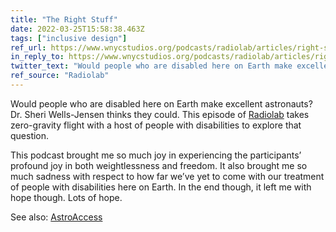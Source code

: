 ```yaml
---
title: "The Right Stuff"
date: 2022-03-25T15:58:38.463Z
tags: ["inclusive design"]
ref_url: https://www.wnycstudios.org/podcasts/radiolab/articles/right-stuff
in_reply_to: https://www.wnycstudios.org/podcasts/radiolab/articles/right-stuff
twitter_text: "Would people who are disabled here on Earth make excellent astronauts? Dr. Sheri Wells-Jensen thinks they could."
ref_source: "Radiolab"
---
```


Would people who are disabled here on Earth make excellent astronauts? Dr. Sheri Wells-Jensen thinks they could. This episode of [Radiolab](https://www.wnycstudios.org/podcasts/radiolab/) takes zero-gravity flight with a host of people with disabilities to explore that question.

This podcast brought me so much joy in experiencing the participants’ profound joy in both weightlessness and freedom. It also brought me so much sadness with respect to how far we’ve yet to come with our treatment of people with disabilities here on Earth. In the end though, it left me with hope though. Lots of hope.

See also: [AstroAccess](https://twitter.com/astroaccess)


